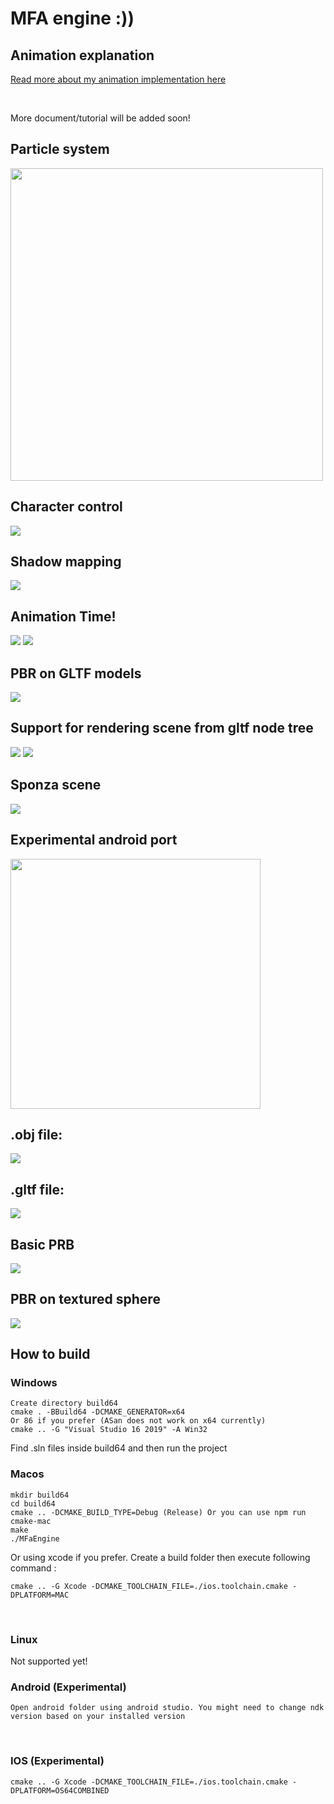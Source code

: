 # MFA engine :))

## Animation explanation
<a href="./document/Animation.md">Read more about my animation implementation here</a>

<br/>

More document/tutorial will be added soon!

## Particle system
<img src="examples/fire.gif"  height=500>

<br>

## Character control
<img src="examples/character-control.gif">

<br>

## Shadow mapping
<img src="examples/shadow-mapping.gif">

<br>

## Animation Time!
<img src="examples/warcraft-animation.gif">

<img src="examples/mandalorian-animation.gif">

<br>

## PBR on GLTF models
<img src="examples/pbr-car.gif"/>

<br>

## Support for rendering scene from gltf node tree
<img src="examples/gunship.gif"/>
<img src="examples/pilot-helmet.gif"/>

<br>

## Sponza scene
<img src="examples/sponza-scene.gif"/>

<br>

## Experimental android port

<img src="examples/android-port.jpg" height=400>

## .obj file:
<img src="examples/viking_house.gif">

<br>

## .gltf file:
<img src="examples/car.gif">

<br>

## Basic PRB
<img src="examples/pbr.gif">

<br>

## PBR on textured sphere
<img src="examples/pbr-sphere.gif">

<br>




## How to build
### Windows
```
Create directory build64
cmake . -BBuild64 -DCMAKE_GENERATOR=x64
Or 86 if you prefer (ASan does not work on x64 currently)
cmake .. -G "Visual Studio 16 2019" -A Win32
```
Find .sln files inside build64 and then run the project
<br/>

### Macos
```
mkdir build64
cd build64
cmake .. -DCMAKE_BUILD_TYPE=Debug (Release) Or you can use npm run cmake-mac
make
./MFaEngine
```

Or using xcode if you prefer.  Create a build folder then execute following command :
```
cmake .. -G Xcode -DCMAKE_TOOLCHAIN_FILE=./ios.toolchain.cmake -DPLATFORM=MAC
```

<br/>

### Linux
Not supported yet!
<br/>

### Android (Experimental)
```
Open android folder using android studio. You might need to change ndk version based on your installed version
```
<br/>

### IOS (Experimental)
```
cmake .. -G Xcode -DCMAKE_TOOLCHAIN_FILE=./ios.toolchain.cmake -DPLATFORM=OS64COMBINED
```
<br/>

